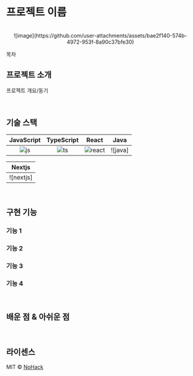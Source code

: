 # 프로젝트 이름

<p align="center">
  <br>
  ![image](https://github.com/user-attachments/assets/bae2f140-574b-4972-953f-8a90c37bfe30)
  <br>
</p>

목차

## 프로젝트 소개

<p align="justify">
프로젝트 개요/동기
</p>

<p align="center">

</p>

<br>

## 기술 스택

| JavaScript | TypeScript |  React   |  Java   |
| :--------: | :--------: | :------: | :-----: |
|   ![js]    |   ![ts]    | ![react] | ![java] |

| Nextjs |
| :--------: |
|   ![nextjs]    |  

<br>

## 구현 기능

### 기능 1

### 기능 2

### 기능 3

### 기능 4

<br>

## 배운 점 & 아쉬운 점

<p align="justify">

</p>

<br>

## 라이센스

MIT &copy; [NoHack](mailto:lbjp114@gmail.com)

<!-- Stack Icon Refernces -->

[js]: /images/stack/javascript.svg
[ts]: /images/stack/typescript.svg
[react]: /images/stack/react.svg
[node]: /images/stack/node.svg
